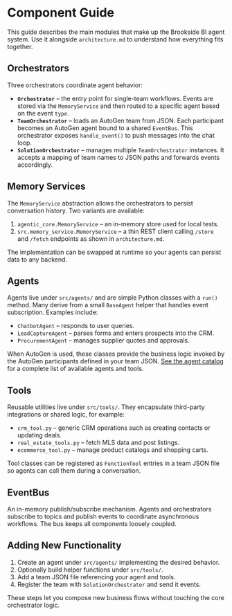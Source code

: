 # Component Guide

This guide describes the main modules that make up the Brookside BI agent system. Use it alongside `architecture.md` to understand how everything fits together.

## Orchestrators

Three orchestrators coordinate agent behavior:

* **`Orchestrator`** – the entry point for single-team workflows. Events are stored via the `MemoryService` and then routed to a specific agent based on the event `type`.
* **`TeamOrchestrator`** – loads an AutoGen team from JSON. Each participant becomes an AutoGen agent bound to a shared `EventBus`. This orchestrator exposes `handle_event()` to push messages into the chat loop.
* **`SolutionOrchestrator`** – manages multiple `TeamOrchestrator` instances. It accepts a mapping of team names to JSON paths and forwards events accordingly.

## Memory Services

The `MemoryService` abstraction allows the orchestrators to persist conversation history. Two variants are available:

1. `agentic_core.MemoryService` – an in-memory store used for local tests.
2. `src.memory_service.MemoryService` – a thin REST client calling `/store` and `/fetch` endpoints as shown in `architecture.md`.

The implementation can be swapped at runtime so your agents can persist data to any backend.

## Agents

Agents live under `src/agents/` and are simple Python classes with a `run()` method. Many derive from a small `BaseAgent` helper that handles event subscription. Examples include:

* `ChatbotAgent` – responds to user queries.
* `LeadCaptureAgent` – parses forms and enters prospects into the CRM.
* `ProcurementAgent` – manages supplier quotes and approvals.

When AutoGen is used, these classes provide the business logic invoked by the AutoGen participants defined in your team JSON.
[See the agent catalog](agents_overview.md) for a complete list of available agents and tools.

## Tools

Reusable utilities live under `src/tools/`. They encapsulate third-party integrations or shared logic, for example:

* `crm_tool.py` – generic CRM operations such as creating contacts or updating deals.
* `real_estate_tools.py` – fetch MLS data and post listings.
* `ecommerce_tool.py` – manage product catalogs and shopping carts.

Tool classes can be registered as `FunctionTool` entries in a team JSON file so agents can call them during a conversation.

## EventBus

An in-memory publish/subscribe mechanism. Agents and orchestrators subscribe to topics and publish events to coordinate asynchronous workflows. The bus keeps all components loosely coupled.

## Adding New Functionality

1. Create an agent under `src/agents/` implementing the desired behavior.
2. Optionally build helper functions under `src/tools/`.
3. Add a team JSON file referencing your agent and tools.
4. Register the team with `SolutionOrchestrator` and send it events.

These steps let you compose new business flows without touching the core orchestrator logic.

